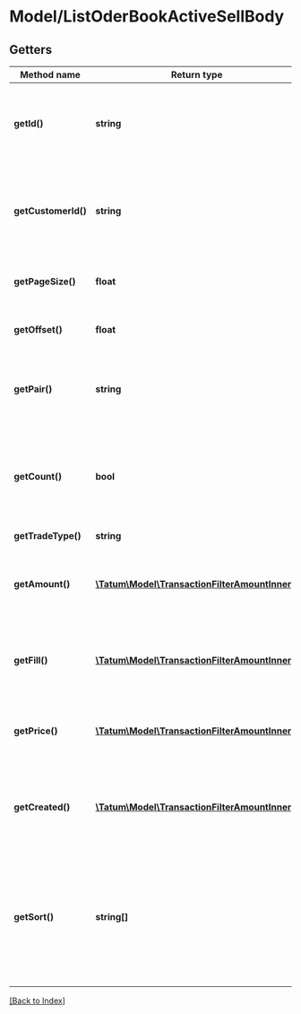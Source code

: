 # Model/ListOderBookActiveSellBody

## Getters

Method name | Return type | Description | Notes
------------ | ------------- | ------------- | -------------
**getId()** | **string** | Account ID. If present, list current active sell trades for that account. | [optional]
**getCustomerId()** | **string** | Customer ID. If present, list current active buy trades for that customer. | [optional]
**getPageSize()** | **float** | Max number of items per page is 50. |
**getOffset()** | **float** | Offset to obtain next page of the data. | [optional]
**getPair()** | **string** | Trade pair. If present, list current active sell trades for that pair. | [optional]
**getCount()** | **bool** | Get the total trade pair count based on the filter. Either count or pageSize is accepted. | [optional]
**getTradeType()** | **string** | Trade type. | [optional]
**getAmount()** | [**\Tatum\Model\TransactionFilterAmountInner[]**](TransactionFilterAmountInner.md) | Amount of the trade. AND is used between filter options. | [optional]
**getFill()** | [**\Tatum\Model\TransactionFilterAmountInner[]**](TransactionFilterAmountInner.md) | Fill of the trade. AND is used between filter options. | [optional]
**getPrice()** | [**\Tatum\Model\TransactionFilterAmountInner[]**](TransactionFilterAmountInner.md) | Price of the trade. AND is used between filter options. | [optional]
**getCreated()** | [**\Tatum\Model\TransactionFilterAmountInner[]**](TransactionFilterAmountInner.md) | Created date of the trade. AND is used between filter options. | [optional]
**getSort()** | **string[]** | Sorts the result by selected property. The priority of the items is determined by order of the sort properties in array. | [optional]

[[Back to Index]](../index.md)
